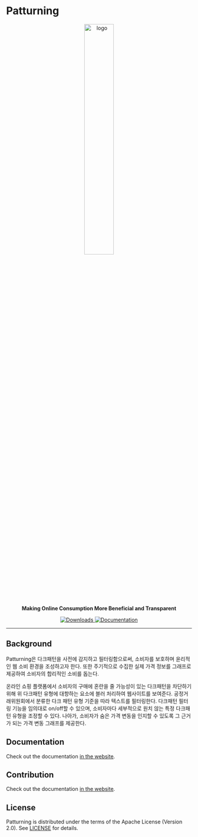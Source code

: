 # Patturning

 <p align="center"><img src="https://github.com/user-attachments/assets/5c5e9755-95cf-49cf-96a4-b13ce6b2fd20" alt="logo" width=40%></p>

<div align='center'>
  <p>
    <strong>Making Online Consumption More Beneficial and Transparent</strong>
  </p>
 
  <a href="https://chromewebstore.google.com/detail/patturning/nlldmjdghbedjmnbkpgjnnanpecmmpad?hl=ko&utm_source=ext_sidebar" target="_blank">
    <img alt="Downloads" src ="https://img.shields.io/badge/Downloads-0B2343.svg?&style=plastic&logo=chromewebstore&logoColor=white"/>
  </a>
  <a href="https://patturning-official.shop/" target="_blank">
    <img alt="Documentation" src ="https://img.shields.io/badge/Documentation-221E68.svg?&style=plastic&logo=googlechrome&logoColor=white"/>
  </a>



</div>

***
  
## Background
Patturning은 다크패턴을 사전에 감지하고 필터링함으로써, 소비자를 보호하며 윤리적인 웹 소비 환경을 조성하고자 한다. 또한 주기적으로 수집한 실제 가격 정보를 그래프로 제공하여 소비자의 합리적인 소비를 돕는다.  
 
온라인 쇼핑 플랫폼에서 소비자의 구매에 혼란을 줄 가능성이 있는 다크패턴을 차단하기 위해 위 다크패턴 유형에 대항하는 요소에 블러 처리하여 웹사이트를 보여준다. 공정거래위원회에서 분류한 다크 패턴 유형 기준을 따라 텍스트를 필터링한다. 다크패턴 필터링 기능을 임의대로 on/off할 수 있으며, 소비자마다 세부적으로 원치 않는 특정 다크패턴 유형을 조정할 수 있다. 나아가, 소비자가 숨은 가격 변동을 인지할 수 있도록 그 근거가 되는 가격 변동 그래프를 제공한다.


## Documentation

Check out the documentation [in the website](https://patturning-official.shop/).

## Contribution

Check out the documentation [in the website](https://).

## License

Patturning is distributed under the terms of the Apache License (Version 2.0).
See [LICENSE](LICENSE) for details.


  
